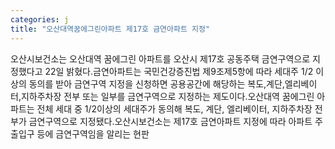 ```yaml
---
categories: j
title: "오산대역꿈에그린아파트 제17호 금연아파트 지정"
---
```

오산시보건소는 오산대역 꿈에그린 아파트를 오산시 제17호 공동주택 금연구역으로 지정했다고 22일 밝혔다.금연아파트는 국민건강증진법 제9조제5항에 따라 세대주 1/2 이상의 동의를 받아 금연구역 지정을 신청하면 공용공간에 해당하는 복도,계단,엘리베이터,지하주차장 전부 또는 일부를 금연구역으로 지정하는 제도이다.오산대역 꿈에그린 아파트는 전체 세대 중 1/2이상의 세대주가 동의해 복도, 계단, 엘리베이터, 지하주차장 전부가 금연구역으로 지정됐다.오산시보건소는 제17호 금연아파트 지정에 따라 아파트 주출입구 등에 금연구역임을 알리는 현판